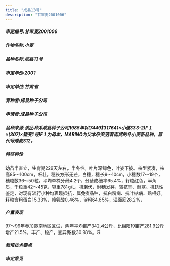 ```yaml
---
title: "成县13号"
description: "甘审麦2001006"
---
```

##### 审定编号:甘审麦2001006

##### 作物名称:小麦

##### 品种名称:成县13号

##### 审定年份:2001

##### 审定单位:甘肃省

##### 育种者:成县种子公司

##### 申请者:成县种子公司

##### 品种来源:该品种系成县种子公司1985年以(7449317641×小偃333-2)F１×(307)×矮变1号)F１为母本，NARINO为父本杂交选育而成的冬小麦新品种，原代号成麦312。

##### 特征特性
幼苗半直立，生育期229天左右，半冬性。叶片深绿色，叶姿下披。株型紧凑，株高85～100cm，杆壮。穗长方形无芒，白穗，穗长9～10cm，小穗数17～19个，穗粒数36～50粒。平均单株分蘖4.2个，分蘖成穗率65.4%，籽粒红色，半角质，千粒重42～45克，容重781g/L，抗倒伏，耐穗发芽，较抗旱、耐寒。抗锈性鉴定，对现有流行小种均表现抵抗，属免疫品种，抗白粉病、抗叶枯病、熟相好。籽粒含粗蛋白15.33%，赖氨酸0.46%，淀粉64.65%，湿面筋28.2%，

##### 产量表现
97～99年参加陇南地区区试，两年平均亩产342.4公斤，比绵阳19亩产281.9公斤增产21.5%，丰产、稳产，变异系数30.98%。

##### 栽培技术要点


##### 审定意见

